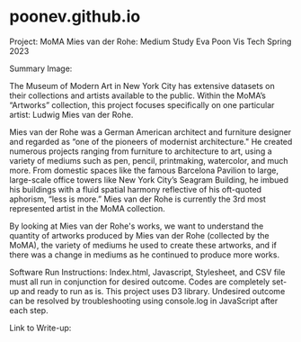 # poonev.github.io

Project: MoMA Mies van der Rohe: Medium Study 
Eva Poon
Vis Tech Spring 2023

Summary Image:

The Museum of Modern Art in New York City has extensive datasets on their collections and artists available to the public. Within the MoMA’s “Artworks” collection, this project focuses specifically on one particular artist: Ludwig Mies van der Rohe. 

Mies van der Rohe was a German American architect and furniture designer and regarded as “one of the pioneers of modernist architecture." He created numerous projects ranging from furniture to architecture to art, using a variety of mediums such as pen, pencil, printmaking, watercolor, and much more. From domestic spaces like the famous Barcelona Pavilion to large, large-scale office towers like New York City’s Seagram Building, he imbued his buildings with a fluid spatial harmony reflective of his oft-quoted aphorism, “less is more.” Mies van der Rohe is currently the 3rd most represented artist in the MoMA collection.

By looking at Mies van der Rohe's works, we want to understand the quantity of artworks produced by Mies van der Rohe (collected by the MoMA), the variety of mediums he used to create these artworks, and if there was a change in mediums as he continued to produce more works. 

Software Run Instructions: 
Index.html, Javascript, Stylesheet, and CSV file must all run in conjunction for desired outcome. Codes are completely set-up and ready to run as is. This project uses D3 library. Undesired outcome can be resolved by troubleshooting using console.log in JavaScript after each step. 

Link to Write-up: 

